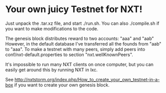 Your own juicy Testnet for NXT!
====================
Just unpack the .tar.xz file, and start ./run.sh. You can also ./compile.sh if you want to make modifications to the code.

The genesis block distributes reward to two accounts:
"aaa" and "aab"
However, in the default database I've transferred all the founds from "aab" to "aaa".
To make a testnet with many peers, simply add peers into conf/nxt-default.properties to section "nxt.wellKnownPeers".

It's impossible to run many NXT clients on once computer, but you can easily get around this by running NXT in lxc.

See http://nxtstorm.org/index.php/How_to_create_your_own_testnet-in-a-box if you want to create your own genesis block.
